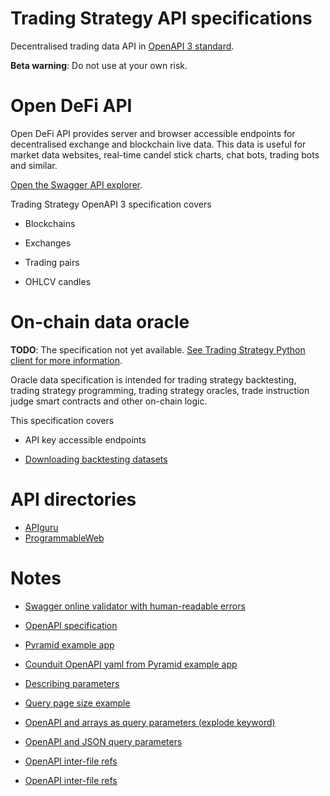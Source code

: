 # Trading Strategy API specifications

Decentralised trading data API in [OpenAPI 3 standard](https://swagger.io/specification/). 

**Beta warning**: Do not use at your own risk.

# Open DeFi  API

Open DeFi API provides server and browser accessible endpoints for decentralised exchange and blockchain live data. This data is useful for market data websites, real-time candel stick charts, chat bots, trading bots and similar.

[Open the Swagger API explorer](https://tradingstrategy.ai/api/explorer/).

Trading Strategy OpenAPI 3 specification covers

* Blockchains

* Exchanges

* Trading pairs

* OHLCV candles

# On-chain data oracle

**TODO**: The specification not yet available. [See Trading Strategy Python client for more information](https://tradingstrategy.ai/docs/programming/index.html).

Oracle data specification is intended for trading strategy backtesting, trading strategy programming, trading strategy oracles, trade instruction judge smart contracts and other on-chain logic. 

This specification covers

* API key accessible endpoints

* [Downloading backtesting datasets](https://tradingstrategy.ai/datasets)

# API directories

* [APIguru](https://github.com/APIs-guru/openapi-directory)
* [ProgrammableWeb](https://www.programmableweb.com/)

# Notes

- [Swagger online validator with human-readable errors](https://apitools.dev/swagger-parser/online/)

- [OpenAPI specification](https://swagger.io/specification/)

- [Pyramid example app](https://github.com/niteoweb/pyramid-realworld-example-app)

- [Counduit OpenAPI yaml from Pyramid example app](https://github.com/niteoweb/pyramid-realworld-example-app/blob/master/src/conduit/openapi.yaml)

- [Describing parameters](https://swagger.io/docs/specification/describing-parameters/)

- [Query page size example](https://github.com/Pylons/pyramid_openapi3/issues/155)

- [OpenAPI and arrays as query parameters (explode keyword)](https://swagger.io/docs/specification/serialization/)

- [OpenAPI and JSON query parameters](https://www.baeldung.com/openapi-json-query-parameters)

- [OpenAPI inter-file refs](https://github.com/OAI/OpenAPI-Specification/blob/main/versions/3.0.0.md#referenceObject)

- [OpenAPI inter-file refs](https://github.com/OAI/OpenAPI-Specification/blob/main/versions/3.0.0.md#referenceObject)
